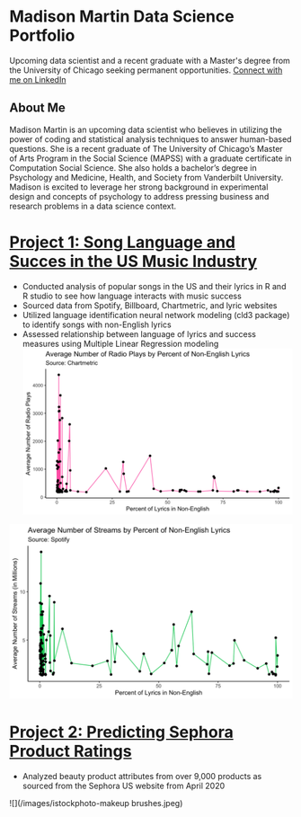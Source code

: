 # Madison Martin Data Science Portfolio 
Upcoming data scientist and a recent graduate with a Master's degree from the University of Chicago seeking permanent opportunities. 
[Connect with me on LinkedIn](https://www.linkedin.com/in/ma-martin/)

## About Me 
Madison Martin is an upcoming data scientist who believes in utilizing the power of coding and statistical analysis techniques to answer human-based questions. She is a recent graduate of The University of Chicago’s Master of Arts Program in the Social Science (MAPSS) with a graduate certificate in Computation Social Science. She also holds a bachelor’s degree in Psychology and Medicine, Health, and Society from Vanderbilt University. Madison is excited to leverage her strong background in experimental design and concepts of psychology to address pressing business and research problems in a data science context. 

# [Project 1: Song Language and Succes in the US Music Industry](https://github.com/madison-martin8/song-language-success)
- Conducted analysis of popular songs in the US and their lyrics in R and R studio to see how language interacts with music success
- Sourced data from Spotify, Billboard, Chartmetric, and lyric websites
- Utilized language identification neural network modeling (cld3 package) to identify songs with non-English lyrics
- Assessed relationship between language of lyrics and success measures using Multiple Linear Regression modeling
![](/images/average_radioplays_language.png)

![](/images/average_streams_language.png)


# [Project 2: Predicting Sephora Product Ratings](https://github.com/madison-martin8/Predicting_Sephora_Ratings)
- Analyzed beauty product attributes from over 9,000 products as sourced from the Sephora US website from April 2020

![](/images/istockphoto-makeup brushes.jpeg)
